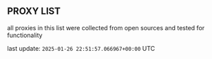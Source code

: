## PROXY LIST

all proxies in this list were collected from open sources and tested for functionality

last update: `2025-01-26 22:51:57.066967+00:00` UTC